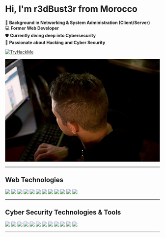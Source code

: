 # Hi, I'm **r3dBust3r** from Morocco

🔌 **Background in Networking & System Administration (Client/Server)**  
💻 **Former Web Developer**  
🛡️ **Currently diving deep into Cybersecurity**  
🚀 **Passionate about Hacking and Cyber Security**

[![TryHackMe](https://tryhackme.com/api/v2/badges/public-profile?userPublicId=874874)](https://tryhackme.com/p/874874)

![Animated Banner](./animated-image.webp)

---

## Web Technologies

<p>
  <img src="https://img.shields.io/badge/HTML5-E34F26?logo=html5&logoColor=fff&style=for-the-badge" />
  <img src="https://img.shields.io/badge/CSS3-1572B6?logo=css3&logoColor=fff&style=for-the-badge" />
  <img src="https://img.shields.io/badge/Sass-CC6699?logo=sass&logoColor=fff&style=for-the-badge" />
  <img src="https://img.shields.io/badge/Tailwind_CSS-38BDF8?logo=tailwind-css&logoColor=fff&style=for-the-badge" />
  <img src="https://img.shields.io/badge/Bootstrap-7952B3?logo=bootstrap&logoColor=fff&style=for-the-badge" />
  <img src="https://img.shields.io/badge/JavaScript-F7DF1E?logo=javascript&logoColor=000&style=for-the-badge" />
  <img src="https://img.shields.io/badge/jQuery-0769AD?logo=jquery&logoColor=fff&style=for-the-badge" />
  <img src="https://img.shields.io/badge/PHP-777BB4?logo=php&logoColor=fff&style=for-the-badge" />
  <img src="https://img.shields.io/badge/Laravel-FF2D20?logo=laravel&logoColor=fff&style=for-the-badge" />
  <img src="https://img.shields.io/badge/MySQL-4479A1?logo=mysql&logoColor=fff&style=for-the-badge" />
  <img src="https://img.shields.io/badge/Python-3776AB?logo=python&logoColor=fff&style=for-the-badge" />
  <img src="https://img.shields.io/badge/Bash-4EAA25?logo=gnubash&logoColor=fff&style=for-the-badge" />
</p>

---

## Cyber Security Technologies & Tools

<p>
  <img src="https://img.shields.io/badge/Nmap-4682B4?logo=gnometerminal&logoColor=fff&style=for-the-badge" />
  <img src="https://img.shields.io/badge/Masscan-7B1FA2?logo=gnometerminal&logoColor=fff&style=for-the-badge" />
  <img src="https://img.shields.io/badge/Sublist3r-009688?logo=gnometerminal&logoColor=fff&style=for-the-badge" />
  <img src="https://img.shields.io/badge/theHarvester-607D8B?logo=gnometerminal&logoColor=fff&style=for-the-badge" />
  <img src="https://img.shields.io/badge/Shodan-F44336?logo=gnometerminal&logoColor=fff&style=for-the-badge" />
  <img src="https://img.shields.io/badge/Nikto-FF9800?logo=gnometerminal&logoColor=fff&style=for-the-badge" />
  <img src="https://img.shields.io/badge/Gobuster-8BC34A?logo=gnometerminal&logoColor=fff&style=for-the-badge" />
  <img src="https://img.shields.io/badge/FFUF-FFC107?logo=gnometerminal&logoColor=fff&style=for-the-badge" />
  <img src="https://img.shields.io/badge/Burp_Suite-FF5722?logo=gnometerminal&logoColor=fff&style=for-the-badge" />
  <img src="https://img.shields.io/badge/OWASP_ZAP-1976D2?logo=gnometerminal&logoColor=fff&style=for-the-badge" />
  <img src="https://img.shields.io/badge/OpenVAS-43A047?logo=gnometerminal&logoColor=fff&style=for-the-badge" />
  <img src="https://img.shields.io/badge/Nuclei-00BCD4?logo=gnometerminal&logoColor=fff&style=for-the-badge" />
</p>

---
